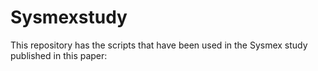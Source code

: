# Sysmexstudy
This repository has the scripts that have been used in the Sysmex study published in this paper:


